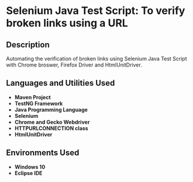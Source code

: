 <h1>Selenium Java Test Script: To verify broken links using a URL</h1>

<h2>Description</h2>
Automating the verification of broken links using Selenium Java Test Script with Chrome broswer, Firefox Driver and HtmlUnitDriver.
<br />


<h2>Languages and Utilities Used</h2>

- <b>Maven Project</b>
- <b>TestNG Framework</b> 
- <b>Java Programming Language</b>
- <b>Selenium</b>
- <b>Chrome and Gecko Webdriver</b>
- <b>HTTPURLCONNECTION class</b>
- <b>HtmlUnitDriver</b>

<h2>Environments Used </h2>

- <b>Windows 10</b>
- <b>Eclipse IDE</b>


<!--
 ```diff
- text in red
+ text in green
! text in orange
# text in gray
@@ text in purple (and bold)@@
```
--!>

